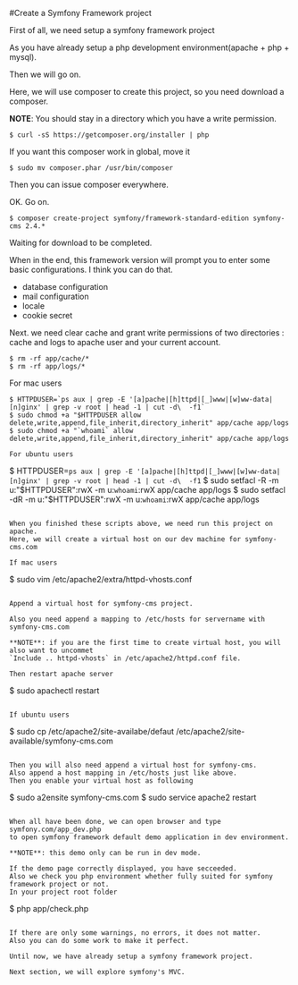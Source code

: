#Create a Symfony Framework project

First of all, we need setup a symfony framework project

As you have already setup a php development environment(apache + php + mysql).
	
Then we will go on.

Here, we will use composer to create this project, so you need download a composer.

**NOTE**: You should stay in a directory which you have a write permission.

```	
$ curl -sS https://getcomposer.org/installer | php
```

If you want this composer work in global, move it

```
$ sudo mv composer.phar /usr/bin/composer
```

Then you can issue composer everywhere.

OK. Go on.

```
$ composer create-project symfony/framework-standard-edition symfony-cms 2.4.*
```

Waiting for download to be completed.

When in the end, this framework version will prompt you to enter some basic configurations. I think you can do that.
	
* database configuration
* mail configuration
* locale
* cookie secret
	

Next. we need clear cache and grant write permissions of  two directories : cache and logs to apache user and your current account.

```
$ rm -rf app/cache/*
$ rm -rf app/logs/*
```

For mac users

```
$ HTTPDUSER=`ps aux | grep -E '[a]pache|[h]ttpd|[_]www|[w]ww-data|[n]ginx' | grep -v root | head -1 | cut -d\  -f1`
$ sudo chmod +a "$HTTPDUSER allow delete,write,append,file_inherit,directory_inherit" app/cache app/logs
$ sudo chmod +a "`whoami` allow delete,write,append,file_inherit,directory_inherit" app/cache app/logs
	
For ubuntu users

```
$ HTTPDUSER=`ps aux | grep -E '[a]pache|[h]ttpd|[_]www|[w]ww-data|[n]ginx' | grep -v root | head -1 | cut -d\  -f1`
$ sudo setfacl -R -m u:"$HTTPDUSER":rwX -m u:`whoami`:rwX app/cache app/logs
$ sudo setfacl -dR -m u:"$HTTPDUSER":rwX -m u:`whoami`:rwX app/cache app/logs
```

When you finished these scripts above, we need run this project on apache.
Here, we will create a virtual host on our dev machine for symfony-cms.com

If mac users

```
$ sudo vim /etc/apache2/extra/httpd-vhosts.conf
```

Append a virtual host for symfony-cms project.

Also you need append a mapping to /etc/hosts for servername with symfony-cms.com

**NOTE**: if you are the first time to create virtual host, you will also want to uncommet
`Include .. httpd-vhosts` in /etc/apache2/httpd.conf file.

Then restart apache server

```
$ sudo apachectl restart
```

If ubuntu users

```
$ sudo cp /etc/apache2/site-availabe/defaut /etc/apache2/site-available/symfony-cms.com
```

Then you will also need append a virtual host for symfony-cms.
Also append a host mapping in /etc/hosts just like above.
Then you enable your virtual host as following

```
$ sudo a2ensite symfony-cms.com
$ sudo service apache2 restart
```
	
When all have been done, we can open browser and type symfony.com/app_dev.php
to open symfony framework default demo application in dev environment.

**NOTE**: this demo only can be run in dev mode.

If the demo page correctly displayed, you have secceeded.
Also we check you php environment whether fully suited for symfony framework project or not.
In your project root folder

```
$ php app/check.php
```

If there are only some warnings, no errors, it does not matter.
Also you can do some work to make it perfect.
	
Until now, we have already setup a symfony framework project.

Next section, we will explore symfony's MVC.
	

	
